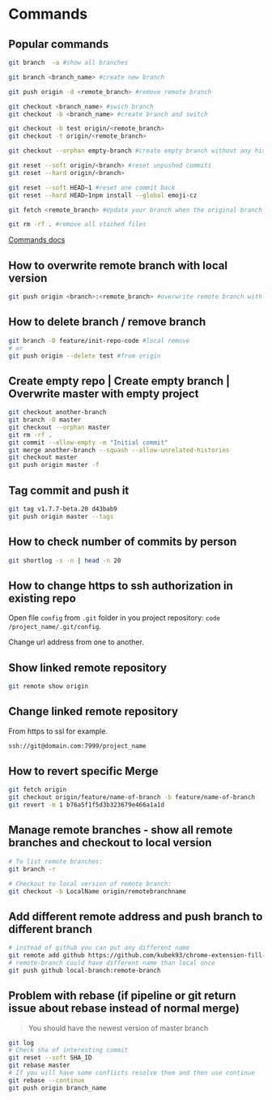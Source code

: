 # Commands

## Popular commands

```sh
git branch  -a #show all branches

git branch <branch_name> #create new branch

git push origin -d <remote_branch> #remove remote branch

git checkout <branch_name> #swich branch
git checkout -b <branch_name> #create branch and switch

git checkout -b test origin/<remote_branch>
git checkout -t origin/<remote_branch>

git checkout --orphan empty-branch #create empty branch without any history data

git reset --soft origin/<branch> #reset unpushed commits
git reset --hard origin/<branch>

git reset --soft HEAD~1 #reset one commit back
git reset --hard HEAD~1npm install --global emoji-cz

git fetch <remote_branch> #Update your branch when the original branch from official repository has been updated

git rm -rf . #remove all stashed files
```

[Commands docs](https://www.atlassian.com/git/tutorials/using-branches)

## How to overwrite remote branch with local version

```sh
git push origin <branch>:<remote_branch> #overwrite remote branch with local
```

## How to delete branch / remove branch

```sh
git branch -D feature/init-repo-code #local remove
# or
git push origin --delete test #from origin
```

## Create empty repo | Create empty branch | Overwrite master with empty project

```sh
git checkout another-branch
git branch -D master
git checkout --orphan master
git rm -rf .
git commit --allow-empty -m "Initial commit"
git merge another-branch --squash --allow-unrelated-histories
git checkout master
git push origin master -f
```

## Tag commit and push it

```bash
git tag v1.7.7-beta.20 d43bab9
git push origin master --tags
```

## How to check number of commits by person

```bash
git shortlog -s -n | head -n 20
```

## How to change https to ssh authorization in existing repo

Open file `config` from `.git` folder in you project repository: `code /project_name/.git/config`.

Change url address from one to another.

## Show linked remote repository

```sh
git remote show origin
```

## Change linked remote repository

From https to ssl for example.

```sh
ssh://git@domain.com:7999/project_name
```

## How to revert specific Merge

```sh
git fetch origin
git checkout origin/feature/name-of-branch -b feature/name-of-branch
git revert -m 1 b76a5f1f5d3b323679e466a1a1d
```

## Manage remote branches - show all remote branches and checkout to local version

```sh
# To list remote branches:
git branch -r

# Checkout to local version of remote branch:
git checkout -b LocalName origin/remotebranchname
```

## Add different remote address and push branch to different branch

```sh
# instead of github you can put any different name
git remote add github https://github.com/kubek93/chrome-extension-fill-form-fields.git
# remote-branch could have different name than local once
git push github local-branch:remote-branch
```

## Problem with rebase (if pipeline or git return issue about rebase instead of normal merge)

> You should have the newest version of master branch

```sh
git log
# Check sha of interesting commit
git reset --soft SHA_ID
git rebase master
# If you will have some conflicts resolve them and then use continue
git rebase --continue
git push origin branch_name
```
